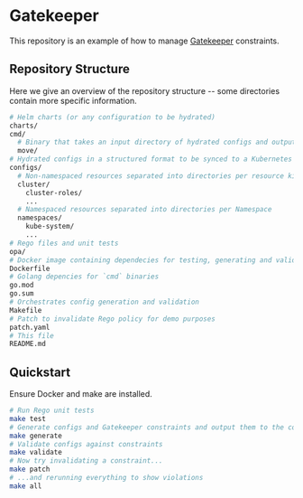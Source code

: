 # Gatekeeper

This repository is an example of how to manage
[Gatekeeper](https://github.com/open-policy-agent/gatekeeper) constraints.

## Repository Structure

Here we give an overview of the repository structure -- some directories contain more specific
information.

```sh
# Helm charts (or any configuration to be hydrated)
charts/
cmd/
  # Binary that takes an input directory of hydrated configs and outputs them to the configs structure
  move/
# Hydrated configs in a structured format to be synced to a Kubernetes cluster
configs/
  # Non-namespaced resources separated into directories per resource kind
  cluster/
    cluster-roles/
    ...
  # Namespaced resources separated into directories per Namespace
  namespaces/
    kube-system/
    ...
# Rego files and unit tests
opa/
# Docker image containing dependecies for testing, generating and validating policies and configs
Dockerfile
# Golang depencies for `cmd` binaries
go.mod
go.sum
# Orchestrates config generation and validation
Makefile
# Patch to invalidate Rego policy for demo purposes
patch.yaml
# This file
README.md
```

## Quickstart

Ensure Docker and make are installed.

```sh
# Run Rego unit tests
make test
# Generate configs and Gatekeeper constraints and output them to the configs directory
make generate
# Validate configs against constraints
make validate
# Now try invalidating a constraint...
make patch
# ...and rerunning everything to show violations
make all
```
